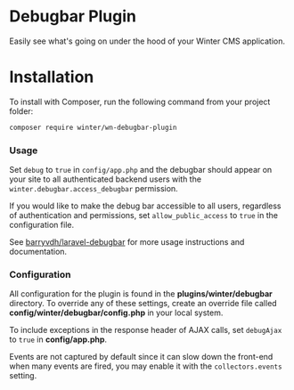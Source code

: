 # Debugbar Plugin

Easily see what's going on under the hood of your Winter CMS application.

# Installation

To install with Composer, run the following command from your project folder:

```bash
composer require winter/wn-debugbar-plugin
```

### Usage

Set `debug` to `true` in `config/app.php` and the debugbar should appear on your site to all authenticated backend users with the `winter.debugbar.access_debugbar` permission.

If you would like to make the debug bar accessible to all users, regardless of authentication and permissions, set `allow_public_access` to `true` in the configuration file.

See [barryvdh/laravel-debugbar](https://github.com/barryvdh/laravel-debugbar) for more usage instructions and documentation.

### Configuration

All configuration for the plugin is found in the **plugins/winter/debugbar** directory. To override any of these settings, create an override file called **config/winter/debugbar/config.php** in your local system.

To include exceptions in the response header of AJAX calls, set `debugAjax` to `true` in **config/app.php**.

Events are not captured by default since it can slow down the front-end when many events are fired, you may enable it with the `collectors.events` setting.
